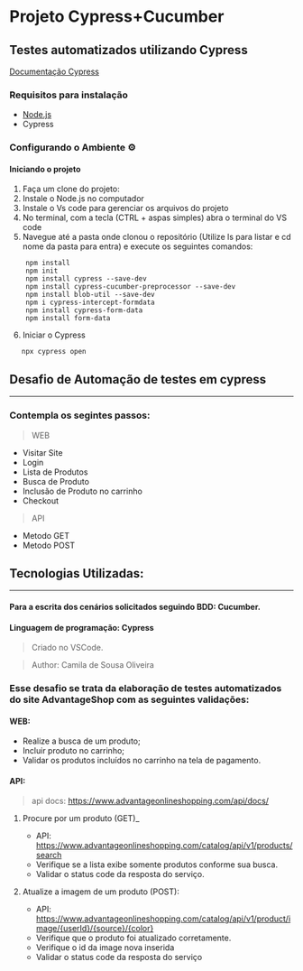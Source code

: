 # Projeto Cypress+Cucumber
## Testes automatizados utilizando Cypress
[Documentação Cypress](https://docs.cypress.io/guides/overview/why-cypress.html)

### Requisitos para instalação ###

* [Node.js](https://nodejs.org/en/)
* Cypress

### Configurando o Ambiente :gear: ###

#### Iniciando o projeto ####

1. Faça um clone do projeto:
2. Instale o Node.js no computador
3. Instale o Vs code para gerenciar os arquivos do projeto
4. No terminal, com a tecla (CTRL + aspas simples) abra o terminal do VS code
5. Navegue até a pasta onde clonou o repositório (Utilize ls para listar e cd nome da pasta para entra) e execute os seguintes comandos:
```shell
    npm install
    npm init
    npm install cypress --save-dev
    npm install cypress-cucumber-preprocessor --save-dev
    npm install blob-util --save-dev
    npm i cypress-intercept-formdata
    npm install cypress-form-data  
    npm install form-data  
```
6. Iniciar o Cypress
```shell
   npx cypress open
```

## Desafio de Automação de testes em cypress
--------------------------------

 ### Contempla os segintes passos:
 > WEB
 * Visitar Site
 * Login
 * Lista de Produtos
 * Busca de Produto
 * Inclusão de Produto no carrinho
 * Checkout

> API

* Metodo GET
* Metodo POST

## Tecnologias Utilizadas:
--------------------------------------------------------------
#### Para a escrita dos cenários solicitados seguindo BDD: Cucumber.

#### Linguagem de programação: Cypress

> Criado no VSCode.

> Author: Camila de Sousa Oliveira

### Esse desafio se trata da elaboração de testes automatizados do site AdvantageShop com as seguintes validações:
#### WEB: ####
- Realize a busca de um produto;
- Incluir produto no carrinho;
- Validar os produtos incluídos no carrinho na tela de pagamento.
#### API: ####
> api docs: https://www.advantageonlineshopping.com/api/docs/
1. Procure por um produto (GET)_
   - API: https://www.advantageonlineshopping.com/catalog/api/v1/products/search
   - Verifique se a lista exibe somente produtos conforme sua busca.
   - Validar o status code da resposta do serviço.

2. Atualize a imagem de um produto (POST):
   - API: https://www.advantageonlineshopping.com/catalog/api/v1/product/image/{userId}/{source}/{color}
   - Verifique que o produto foi atualizado corretamente.
   - Verifique o id da image nova inserida
   - Validar o status code da resposta do serviço

